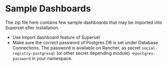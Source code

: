 # Sample Dashboards

The zip file here contains few sample dashboards that may be imported into Superset after installation.
* Use Import dashboard feature of Superset
* Make sure the correct password of Postgres DB is set under Database Connections. The password is available on Rancher, as secret `social-registry-postgresql` (or other secret depending module) ->`postgres-password` in your namespace.
